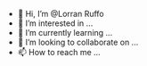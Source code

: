- 👋 Hi, I’m @Lorran Ruffo
- 👀 I’m interested in ...
- 🌱 I’m currently learning ...
- 💞️ I’m looking to collaborate on ...
- 📫 How to reach me ...

<!---
LorranPanizza/LorranPanizza is a ✨ special ✨ repository because its `README.md` (this file) appears on your GitHub profile.
You can click the Preview link to take a look at your changes.
--->
